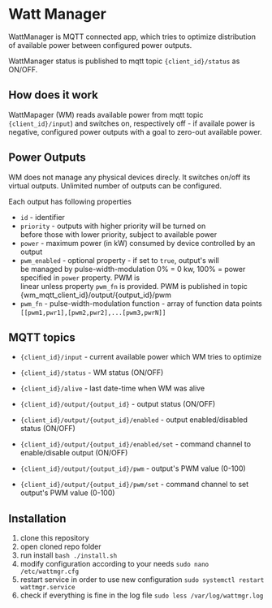 # Watt Manager

WattManager is MQTT connected app, which tries to optimize distribution of available power between configured power outputs.

WattManager status is published to mqtt topic `{client_id}/status` as ON/OFF.

## How does it work

WattMapager (WM) reads available power from mqtt topic `{client_id}/input`) and switches on, respectively off - if availale power is negative, configured power outputs with a goal to zero-out available power.

## Power Outputs

WM does not manage any physical devices direcly. It switches on/off its virtual outputs.
Unlimited number of outputs can be configured.

Each output has following properties

- `id` - identifier
- `priority` - outputs with higher priority will be turned on \
    before those with lower priority, subject to available power
- `power` - maximum power (in kW) consumed by device controlled by an output
- `pwm_enabled` - optional property - if set to `true`, output's will \
    be managed by pulse-width-modulation 0% = 0 kw, 100% = power specified in `power` property. PWM is \
    linear unless property `pwm_fn` is provided. PWM is published in topic {wm_mqtt_client_id}/output/{output_id}/pwm
- `pwm_fn` - pulse-width-modulation function - array of function data points `[[pwm1,pwr1],[pwm2,pwr2],...[pwm3,pwrN]]`


## MQTT topics
- `{client_id}/input` - current available power which WM tries to optimize
- `{client_id}/status` - WM status (ON/OFF)
- `{client_id}/alive` - last date-time when WM was alive

- `{client_id}/output/{output_id}` - output status (ON/OFF)
- `{client_id}/output/{output_id}/enabled` - output enabled/disabled status (ON/OFF)
- `{client_id}/output/{output_id}/enabled/set` - command channel to enable/disable output (ON/OFF)
- `{client_id}/output/{output_id}/pwm` - output's PWM value (0-100)
- `{client_id}/output/{output_id}/pwm/set` - command channel to set output's PWM value (0-100)

## Installation

1. clone this repository
2. open cloned repo folder
3. run install `bash ./install.sh`
4. modify configuration according to your needs `sudo nano /etc/wattmgr.cfg`
5. restart service in order to use new configuration `sudo systemctl restart wattmgr.service`
6. check if everything is fine in the log file `sudo less /var/log/wattmgr.log`
